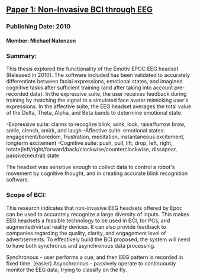## [Paper 1: Non-Invasive BCI through EEG](https://www.bc.edu/content/dam/files/schools/cas_sites/cs/local/bach/2010/10DanSzafir.pdf)
### Publishing Date: 2010
#### Member: Michael Natenzon

### Summary:
This thesis explored the functionality of the Emotiv EPOC EEG headset (Released in 2010). The software included has been validated to accurately differentiate 
between facial expressions, emotional states, and imagined cognitive tasks after sufficient training (and after taking into account pre-recorded data). In the
expressive suite, the user receives feedback during training by matching the signal to a simulated face avatar mimicking user's expressions. In the affective suite, the 
EEG headset averages the total value of the Delta, Theta, Alpha, and Beta bands to determine emotional state.

-Expressive suite: claims to recoglize blink, wink, look, raise/furrow brow, smile, clench, smirk, and laugh
-Affective suite: emotional states: engagement/boredom, frustration, meditation, instantaneous excitement, longterm excitement 
-Cognitive suite: push, pull, lift, drop, left, right, rotate(left/right/forward/back/clockwise/counterclockwise, dissapear, passive(neutral) state

The headset was sensitive enough to  collect data to control a robot's movement by cognitive thought, and in creating accurate blink recognition software.

### Scope of BCI:
This research indicates that non-invasive EEG headsets offered by Epoc can be used to accurately recognize a large diversity of inputs. This makes EEG headsets
a feasible technology to be used in BCI, for PCs, and augmented/virtual reality devices. It can also provide feedback to companies regarding the quality, clarity,
and engagement level of advertisements. 
To effectively build the BCI proposed, the system will need to have both synchronus and asynchronous data processing.

Synchronous - user performs a cue, and then EEG pattern is recorded in fixed time. (easier)
Asynchronous - passively operate to continuously monitor the EEG data, trying to classify on the fly.
